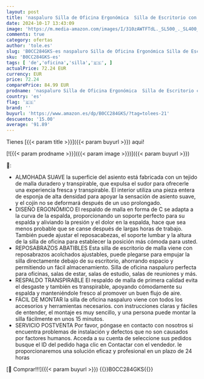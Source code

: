```yaml
---
layout: post
title: 'naspaluro Silla de Oficina Ergonómica  Silla de Escritorio con Soporte Lumbar  Reposacabezas Ajustable  Reposabrazos Abatibles  Silla Giratoria con Respaldo Transpirable  Blanco'
date: 2024-10-17 13:43:09
image: 'https://m.media-amazon.com/images/I/310zAWTFTdL._SL500_._SL400_.jpg'
comments: true
category: ofertas
author: 'tole.es'
slug: 'B0CC284GKS-es naspaluro Silla de Oficina Ergonómica Silla de Escritorio...'
sku: 'B0CC284GKS-es'
tags: [ 'de','oficina','silla','🇪🇸', ]
actualPrice: 72.24 EUR
currency: EUR
price: 72.24
comparePrice: 84.99 EUR
prodname: 'naspaluro Silla de Oficina Ergonómica  Silla de Escritorio con Soporte Lumbar  Reposacabezas Ajustable  Reposabrazos Abatibles  Silla Giratoria con Respaldo Transpirable  Blanco'
country: 'es'
flag: '🇪🇸'
brand: ''
buyurl: 'https://www.amazon.es/dp/B0CC284GKS/?tag=tolees-21'
descuento: '15.00'
average: '91.89'
---
```


Tienes [{{< param title >}}]({{< param buyurl >}}) aqui!

[![{{< param prodname >}}]({{< param image >}})]({{< param buyurl >}})

🔎:

- ALMOHADA SUAVE la superficie del asiento está fabricada con un tejido de malla duradero y transpirable, que expulsa el sudor para ofrecerle una experiencia fresca y transpirable. El interior utiliza una pieza entera de esponja de alta densidad para apoyar la sensación de asiento suave, y el cojín no se deformará después de un uso prolongado.
- DISEÑO ERGONÓMICO El respaldo de malla en forma de C se adapta a la curva de la espalda, proporcionando un soporte perfecto para su espalda y aliviando la presión y el dolor en la espalda, hace que sea menos probable que se canse después de largas horas de trabajo. También puede ajustar el reposacabezas, el soporte lumbar y la altura de la silla de oficina para establecer la posición más cómoda para usted.
- REPOSABRAZOS ABATIBLES Esta silla de escritorio de malla viene con reposabrazos acolchados ajustables, puede plegarse para empujar la silla directamente debajo de su escritorio, ahorrando espacio y permitiendo un fácil almacenamiento. Silla de oficina naspaluro perfecta para oficinas, salas de estar, salas de estudio, salas de reuniones y más.
- RESPALDO TRANSPIRABLE El respaldo de malla de primera calidad evita el desgaste y también es transpirable, apoyando cómodamente su espalda y manteniéndole fresco al promover un buen flujo de aire.
- FÁCIL DE MONTAR la silla de oficina naspaluro viene con todos los accesorios y herramientas necesarios. con instrucciones claras y fáciles de entender, el montaje es muy sencillo, y una persona puede montar la silla fácilmente en unos 15 minutos.
- SERVICIO POSTVENTA Por favor, póngase en contacto con nosotros si encuentra problemas de instalación y defectos que no son causados por factores humanos. Acceda a su cuenta de seleccione sus pedidos busque el ID del pedido haga clic en Contactar con el vendedor. le proporcionaremos una solución eficaz y profesional en un plazo de 24 horas

[🛒 Comprar!!!]({{< param buyurl >}})
{{<world>}}B0CC284GKS{{</world>}}
